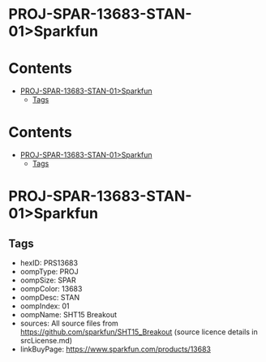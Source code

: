 
PROJ-SPAR-13683-STAN-01>Sparkfun
================================

Contents
========

* [PROJ-SPAR-13683-STAN-01>Sparkfun](#proj-spar-13683-stan-01sparkfun)
	* [Tags](#tags)

Contents
========

* [PROJ-SPAR-13683-STAN-01>Sparkfun](#proj-spar-13683-stan-01sparkfun)
	* [Tags](#tags)

# PROJ-SPAR-13683-STAN-01>Sparkfun

## Tags

- hexID: PRS13683
- oompType: PROJ
- oompSize: SPAR
- oompColor: 13683
- oompDesc: STAN
- oompIndex: 01
- oompName: SHT15 Breakout
- sources: All source files from https://github.com/sparkfun/SHT15_Breakout (source licence details in srcLicense.md)
- linkBuyPage: https://www.sparkfun.com/products/13683
